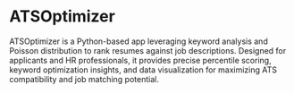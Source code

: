 # ATSOptimizer
ATSOptimizer is a Python-based app leveraging keyword analysis and Poisson distribution to rank resumes against job descriptions. Designed for applicants and HR professionals, it provides precise percentile scoring, keyword optimization insights, and data visualization for maximizing ATS compatibility and job matching potential.
